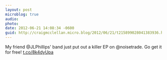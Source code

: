 ```yaml
---
layout: post
microblog: true
audio: 
photo: 
date: 2012-06-21 14:08:34 -0600
guid: http://craigmcclellan.micro.blog/2012/06/21/t215899028041383936.html
---
```

My friend @JLPhillips' band just put out a killer EP on @noisetrade. Go get it for free! [t.co/8k4dyUpa](http://t.co/8k4dyUpa)
